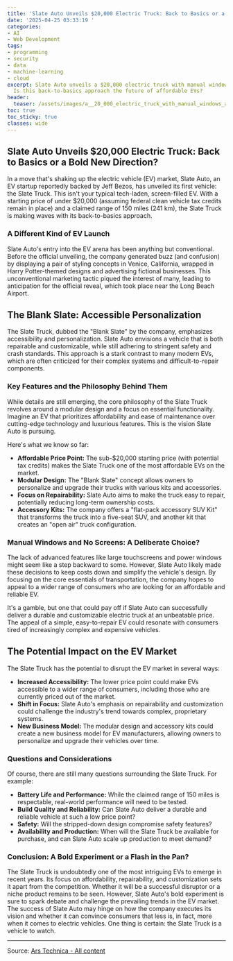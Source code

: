 ```yaml
---
title: 'Slate Auto Unveils $20,000 Electric Truck: Back to Basics or a Bold New Direction?'
date: '2025-04-25 03:33:19 '
categories:
- AI
- Web Development
tags:
- programming
- security
- data
- machine-learning
- cloud
excerpt: Slate Auto unveils a $20,000 electric truck with manual windows and no screens.
  Is this back-to-basics approach the future of affordable EVs?
header:
  teaser: /assets/images/a__20_000_electric_truck_with_manual_windows_and_n_20250425033319.jpg
toc: true
toc_sticky: true
classes: wide
---
```


## Slate Auto Unveils $20,000 Electric Truck: Back to Basics or a Bold New Direction?

In a move that's shaking up the electric vehicle (EV) market, Slate Auto, an EV startup reportedly backed by Jeff Bezos, has unveiled its first vehicle: the Slate Truck. This isn't your typical tech-laden, screen-filled EV. With a starting price of under $20,000 (assuming federal clean vehicle tax credits remain in place) and a claimed range of 150 miles (241 km), the Slate Truck is making waves with its back-to-basics approach.

### A Different Kind of EV Launch

Slate Auto's entry into the EV arena has been anything but conventional. Before the official unveiling, the company generated buzz (and confusion) by displaying a pair of styling concepts in Venice, California, wrapped in Harry Potter-themed designs and advertising fictional businesses. This unconventional marketing tactic piqued the interest of many, leading to anticipation for the official reveal, which took place near the Long Beach Airport.

## The Blank Slate: Accessible Personalization

The Slate Truck, dubbed the "Blank Slate" by the company, emphasizes accessibility and personalization. Slate Auto envisions a vehicle that is both repairable and customizable, while still adhering to stringent safety and crash standards. This approach is a stark contrast to many modern EVs, which are often criticized for their complex systems and difficult-to-repair components.

### Key Features and the Philosophy Behind Them

While details are still emerging, the core philosophy of the Slate Truck revolves around a modular design and a focus on essential functionality. Imagine an EV that prioritizes affordability and ease of maintenance over cutting-edge technology and luxurious features. This is the vision Slate Auto is pursuing.

Here's what we know so far:

*   **Affordable Price Point:** The sub-$20,000 starting price (with potential tax credits) makes the Slate Truck one of the most affordable EVs on the market.
*   **Modular Design:** The "Blank Slate" concept allows owners to personalize and upgrade their trucks with various kits and accessories.
*   **Focus on Repairability:** Slate Auto aims to make the truck easy to repair, potentially reducing long-term ownership costs.
*   **Accessory Kits:** The company offers a "flat-pack accessory SUV Kit" that transforms the truck into a five-seat SUV, and another kit that creates an "open air" truck configuration.

### Manual Windows and No Screens: A Deliberate Choice?

The lack of advanced features like large touchscreens and power windows might seem like a step backward to some. However, Slate Auto likely made these decisions to keep costs down and simplify the vehicle's design. By focusing on the core essentials of transportation, the company hopes to appeal to a wider range of consumers who are looking for an affordable and reliable EV.

It's a gamble, but one that could pay off if Slate Auto can successfully deliver a durable and customizable electric truck at an unbeatable price. The appeal of a simple, easy-to-repair EV could resonate with consumers tired of increasingly complex and expensive vehicles.

## The Potential Impact on the EV Market

The Slate Truck has the potential to disrupt the EV market in several ways:

*   **Increased Accessibility:** The lower price point could make EVs accessible to a wider range of consumers, including those who are currently priced out of the market.
*   **Shift in Focus:** Slate Auto's emphasis on repairability and customization could challenge the industry's trend towards complex, proprietary systems.
*   **New Business Model:** The modular design and accessory kits could create a new business model for EV manufacturers, allowing owners to personalize and upgrade their vehicles over time.

### Questions and Considerations

Of course, there are still many questions surrounding the Slate Truck. For example:

*   **Battery Life and Performance:** While the claimed range of 150 miles is respectable, real-world performance will need to be tested.
*   **Build Quality and Reliability:** Can Slate Auto deliver a durable and reliable vehicle at such a low price point?
*   **Safety:** Will the stripped-down design compromise safety features?
*   **Availability and Production:** When will the Slate Truck be available for purchase, and can Slate Auto scale up production to meet demand?

### Conclusion: A Bold Experiment or a Flash in the Pan?

The Slate Truck is undoubtedly one of the most intriguing EVs to emerge in recent years. Its focus on affordability, repairability, and customization sets it apart from the competition. Whether it will be a successful disruptor or a niche product remains to be seen. However, Slate Auto's bold experiment is sure to spark debate and challenge the prevailing trends in the EV market. The success of Slate Auto may hinge on how the company executes its vision and whether it can convince consumers that less is, in fact, more when it comes to electric vehicles. One thing is certain: the Slate Truck is a vehicle to watch.


---

Source: [Ars Technica - All content](https://arstechnica.com/cars/2025/04/amazon-backed-startup-wants-to-sell-a-bare-bones-ev-truck-for-20000/)